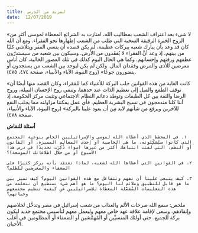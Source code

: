 ```yaml
---
title:  لمزيد من الدرس
date:  12/07/2019
---
```


«لا شيء بعد اعتراف الشعب بمطاليب الله، امتازت به الشرائع المعطاة لموسى أكثر من الروح الخيرة الرقيقة السخية التي طلب من الشعب إظهارها نحو الفقراء. ومع أن الله كان قد وعد بأن يبارك شعبه ببركات عظيمة، لم يكن قصده أن ينسى الفقر ويتلاشى كليًا من بينهم، إذ وعد أنَّ الفقراء لا يُفقَدون من الأرض. وسيكون بين شعبه من سيستدرّون عطفهم ورقتهم وإحسانهم. وكما هي الحال اليوم كذلك في تلك العصور الخالية، كان أناس معرضين للأذى والمرض وفقدان المال. ولكن لم يكن ليوجد بين الشعب من يستجدون أو يتضورون جوعًا» (روح النبوة، الآباء والأنبياء، صفحة ٤٧٤، ٤٧٥).

«كانت الغاية من هذه القوانين جلب البركة للأغنياء كما للفقراء، وكان القصد منها أيضًا أن توقف الطمع والميل إلى تعظيم الذات عند حدهما، وتنمي روح الإحسان النبيلة، وروح الرضا والثقة بين كل الطبقات وتوطد دعائم النظام الاجتماعي وتثبت مركز الحكومة، إذ أننا كلنا مندمجون في نسيج البشرية العظيم. فأي عمل يمكننا مزاولته مما يجلب النفع للآخرين ويرفع من شأنهم لابد مِن أن يعود علينا بالبركة» (روح النبوة، الآباء والأنبياء، صفحة ٤٧٨).

**أسئلة للنقاش**

`١. في المخطط الذي أعطاه الله لموسى والإسرائيليين الخاص بنوعية المجتمع الذي كانوا سيُشكِّلونه، ما هي الخاصية أو إحدى المعالم المميزة، أو القانون أو النظم، التي لفتت انتباهك أكثر من غيرها (سواء ذُكِرَت تحديدًا في درس هذا الأسبوع أو من خلال اطلاعاتك الموسعة)؟`

`٢. في القوانين التي أعطاها الله لشعبه، لماذا تعتقد بأنه يركز كثيرًا على الضعفاء والمعرضين للظلم؟`

`٣. كيف ينبغي علينا أن نفهم ونتفاعل مع هذه القوانين اليوم؟ كيف نميز بين ما هو قابل للتطبيق وملائم لنا اليوم؟ ما هو أهم شيء نستطيع أن نتعلمه من هذه التعليمات المُفصَّلة المعطاة للإسرائيليين عن كيفية تنظيم مجتمعهم وحياتهم؟`

ملخص: سمع الله صرخات الألم والعذاب من شعب إسرائيل في مصر وتدخَّل لخلاصهم وإنقاذهم. وسعى لإقامة علاقة عهد خاص معهم وليعمل معهم لتأسيس مجتمع جديد ليكون بركة للجميع، حتى أولئك المنسيِّين أو المُهمَّشين أو الضعفاء أو المظلومين في أغلب الأحيان.